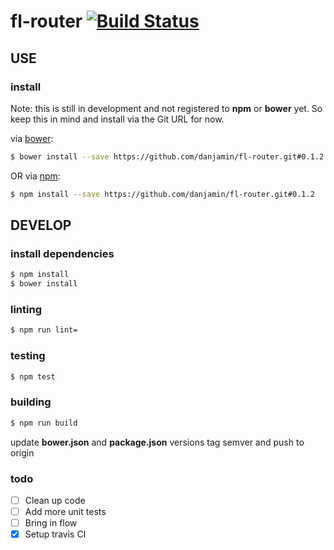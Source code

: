 # fl-router [![Build Status](https://travis-ci.org/danjamin/fl-router.svg)](https://travis-ci.org/danjamin/fl-router)

## USE

### install

Note: this is still in development and not registered to **npm** or **bower** yet.
      So keep this in mind and install via the Git URL for now.

via [bower](http://bower.io):

```sh
$ bower install --save https://github.com/danjamin/fl-router.git#0.1.2
```

OR via [npm](http://npmjs.com):

```sh
$ npm install --save https://github.com/danjamin/fl-router.git#0.1.2
```


## DEVELOP

### install dependencies

```sh
$ npm install
$ bower install
```

### linting

```sh
$ npm run lint=
```

### testing

```sh
$ npm test
```

### building

```sh
$ npm run build
```

update **bower.json** and **package.json** versions
tag semver and push to origin


### todo

- [ ] Clean up code
- [ ] Add more unit tests
- [ ] Bring in flow
- [x] Setup travis CI
